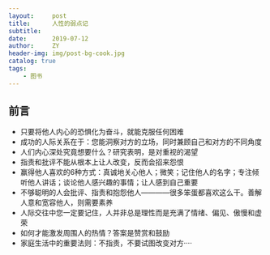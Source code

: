 ```yaml
---
layout:     post
title:      人性的弱点记
subtitle:
date:       2019-07-12
author:     ZY
header-img: img/post-bg-cook.jpg
catalog: true
tags:
    - 图书
---
```

## 前言
- 只要将他人内心的恐惧化为奋斗，就能克服任何困难
- 成功的人际关系在于：您能洞察对方的立场，同时兼顾自己和对方的不同角度
- 人们内心深处究竟想要什么？研究表明，是对重视的渴望
- 指责和批评不能从根本上让人改变，反而会招来怨恨
- 赢得他人喜欢的6种方式：真诚地关心他人；微笑；记住他人的名字；专注倾听他人讲话；谈论他人感兴趣的事情；让人感到自己重要
- 不够聪明的人会批评、指责和抱怨他人————很多笨蛋都喜欢这么干。善解人意和宽容他人，则需要素养
- 人际交往中您一定要记住，人并非总是理性而是充满了情绪、偏见、傲慢和虚荣
- 如何才能激发周围人的热情？答案是赞赏和鼓励
- 家庭生活中的重要法则：不指责，不要试图改变对方····
